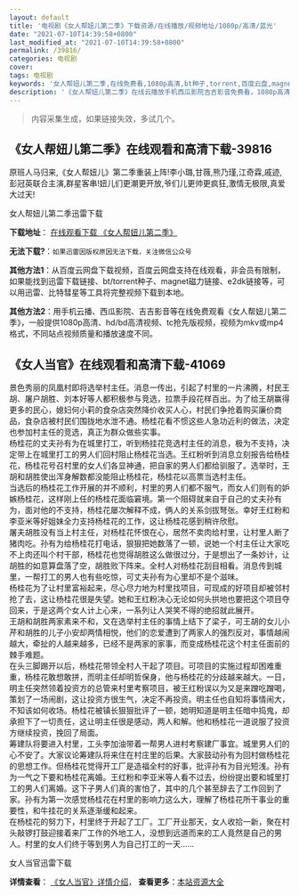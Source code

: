 ```yaml
---
layout: default
title: '电视剧《女人帮妞儿第二季》下载资源/在线播放/视频地址/1080p/高清/蓝光'
date: "2021-07-10T14:39:58+0800"
last_modified_at: "2021-07-10T14:39:58+0800"
permalink: /39816/
categories: 电视剧
cover:
tags: 电视剧
keywords: '女人帮妞儿第二季,在线免费看,1080p高清,bt种子,torrent,百度云盘,magnet,磁力链,迅雷下载资源'
description: '《女人帮妞儿第二季》在线云播放手机西瓜影院吉吉影音免费看，1080p高清bd/hd未删减完整版和tc抢先枪版，mkv/mp4格式，附带bt/torrent种子、magnet/磁力链、百度云盘、网盘资源迅雷下载链接'
---
```


>内容采集生成，如果链接失效，多试几个。


## 《女人帮妞儿第二季》在线观看和高清下载-39816

原班人马归来,《女人帮妞儿》第二季重装上阵!李小璐,甘薇,熊乃瑾,江奇霖,戚迹,彭冠英联合主演,群星客串!妞儿们更潮更开放,爷们儿更帅更疯狂,激情无极限,真爱大过天!


女人帮妞儿第二季迅雷下载

**下载地址**： [在线观看下载 《女人帮妞儿第二季》](https://www.993dy.com//vod-detail-id-12462.html) 


**无法下载?**：`如果迅雷因版权原因无法下载，关注微信公众号 `

**其他方法1**：从百度云网盘下载视频，百度云网盘支持在线观看，非会员有限制，如果能找到迅雷下载链接、bt/torrent种子、magnet磁力链接、e2dk链接等，可以用迅雷、比特彗星等工具将完整视频下载到本地。

**其他方法2**：用手机云播、西瓜影院、吉吉影音等在线免费观看《女人帮妞儿第二季》，一般提供1080p高清、hd/bd高清视频、tc抢先版视频，视频为mkv或mp4格式，不同站点视频质量和播放速度不同。


## 《女人当官》在线观看和高清下载-41069

景色秀丽的凤凰村即将选举村主任。消息一传出，引起了村里的一片沸腾，村民王胡、屠户胡胜、刘本好等人都积极参与竞选，拉票手段花样百出。为了给王胡赢得更多的民心，媳妇何小莉的食杂店突然降价收买人心，村民们争抢着购买廉价商品，食杂店被村民们围拢地水泄不通。杨桂花看不惯这些人急功近利的做法，决定也参加村主任的竞选，真正为群众做些实事。<br />杨桂花的丈夫孙有为在城里打工，听到杨挂花竞选村主任的消息，极为不支持，决定带上在城里打工的男人们回村阻止杨桂花当选。王红粉听到消息立刻报告给杨桂花，杨桂花号召村里的女人们各显神通，把自家的男人们都给驯服了。选举时，王胡和胡胜使出浑身解数都没能阻止杨桂花，杨桂花以高票当选村主任。<br />当选后的杨桂花工作开展的并不顺利，村里的男人们都不服气，而女人们则有的妒嫉杨桂花，这样刚上任的杨桂花面临窘境。第一个阻碍就来自于自己的丈夫孙有为，面对他的不支持，杨桂花屡次解释不成，俩人的关系剑拔弩张。幸好王红粉和李亚米等好姐妹全力支持杨桂花的工作，这让杨桂花感到稍许欣慰。<br />屠夫胡胜没有当上村主任，对杨桂花怀恨在心，居然不卖肉给村里，让村里人断了猪肉吃。孙有为给杨桂花打电话，狠狠把她数落了一顿，说她一个村主任让大家吃不上肉还叫个村干部，杨桂花也觉得胡胜这么做很过分，于是想出了一条妙计，让胡胜的如意算盘落了空，胡胜败下阵来。全村人对杨桂花刮目相看。消息传到城里，一帮打工的男人也有些吃惊，可丈夫孙有为心里却不是个滋味。<br />杨桂花为了让村里富裕起来，尽心尽力地为村里找项目，可现成的好项目却被邻村抢了去，这让杨桂花很是失望。她和王红粉决心无论如何头拱地也要把这个项目夺回来，于是这两个女人计上心来，一系列让人哭笑不得的绝招就此展开。<br />王胡和胡胜两家素来不和，又在选举村主任的事情上结下了梁子，可王胡的女儿小芹和胡胜的儿子小安却两情相悦，他们的恋爱遭到了两家人的强烈反对，事情越闹越大，牵扯的人越来越多，已经不是两家的家事，而变成杨桂花这个村主任面前的棘手难题。<br />在头三脚踢开以后，杨桂花带领全村人干起了项目。可项目的实施过程却困难重重，杨桂花敢想敢拼，而明主任却明哲保身，他与杨桂花的分歧越来越大。一日，明主任突然领着投资方的总管来村里考察项目，被王红粉误以为又是来蹭吃蹭喝，策划了一场闹剧，这让投资方很生气，决定不再投资。明主任也自知将事情闹大，不知该如何收场。杨桂花被镇长狠狠批评了一顿，她明知道是明主任暗中捣鬼，却承担下了一切责任，这让明主任很是感动，两人和解。他和杨桂花一道说服了投资方继续投资，挽回了局面。<br />筹建队将要进入村里，工头李加油带着一帮男人进村考察建厂事宜。城里男人们的心不安了。大家议论筹建队将来住在村庄里的后果。大家鼓动孙有为回村做杨桂花的思想工作。但杨桂花觉得开工厂是造福全村的好事，批评孙有为目光短浅。孙有为一气之下要和杨桂花离婚。王红粉和李亚米等人看不过去，纷纷提出要和城里打工的男人们离婚。这下子男人们真的害怕了，其中的几个甚至辞去了工作回到了家。孙有为第一次感觉杨桂花在村里的影响力这么大，理解了杨桂花所干事业的重要性，和牛挂花的关系逐渐缓和起来。<br />在杨桂花的努力下，村里终于开起了工厂。工厂开业那天，女人收拾一新，聚在村头敲锣打鼓迎接着来厂工作的外地工人，没想到远道而来的工人竟然是自己的男人。村里的女人们终于等到男人为自己打工的一天&hellip;…


女人当官迅雷下载

**详情查看**： [《女人当官》详情介绍](/movie/41069/)， **查看更多**：[本站资源大全](/movie/t/all/)


